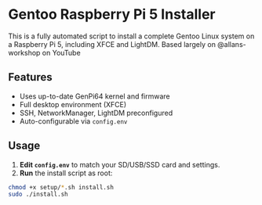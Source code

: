 # Gentoo Raspberry Pi 5 Installer

This is a fully automated script to install a complete Gentoo Linux system on a Raspberry Pi 5, including XFCE and LightDM.
Based largely on @allans-workshop on YouTube 

## Features
- Uses up-to-date GenPi64 kernel and firmware
- Full desktop environment (XFCE)
- SSH, NetworkManager, LightDM preconfigured
- Auto-configurable via `config.env`

## Usage

1. **Edit `config.env`** to match your SD/USB/SSD card and settings.
2. **Run** the install script as root:

```bash
chmod +x setup/*.sh install.sh
sudo ./install.sh
